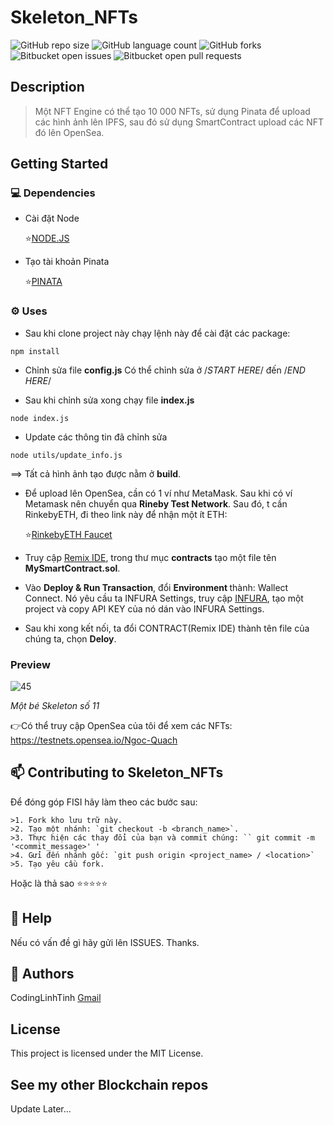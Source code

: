 # Skeleton_NFTs

![GitHub repo size](https://img.shields.io/github/repo-size/codinglinhtinh/Skeleton_NFTs?style=for-the-badge)
![GitHub language count](https://img.shields.io/github/languages/count/codinglinhtinh/Skeleton_NFTs?style=for-the-badge)
![GitHub forks](https://img.shields.io/github/forks/codinglinhtinh/Skeleton_NFTs?style=for-the-badge)
![Bitbucket open issues](https://img.shields.io/bitbucket/issues/codinglinhtinh/Skeleton_NFTs?style=for-the-badge)
![Bitbucket open pull requests](https://img.shields.io/bitbucket/pr-raw/codinglinhtinh/Skeleton_NFTs?style=for-the-badge)

## Description
>Một NFT Engine có thể tạo 10 000 NFTs, sử dụng Pinata để upload các hình ảnh lên IPFS, sau đó sử dụng SmartContract upload các NFT đó lên OpenSea.

## Getting Started
### 💻 Dependencies

* Cài đặt Node

    ⭐<a href='https://nodejs.org/en/download/'>NODE.JS</a>

* Tạo tài khoản Pinata

    ⭐<a href='https://app.pinata.cloud/'>PINATA</a>

    
### ⚙️ Uses

* Sau khi clone project này chạy lệnh này để cài đặt các package:
```
npm install
```

* Chỉnh sửa file <b>config.js</b>
Có thể chỉnh sửa ở /*START HERE*/ đến /*END HERE*/

* Sau khi chỉnh sửa xong chạy file <b>index.js</b>
```
node index.js
```

* Update các thông tin đã chỉnh sửa
```
node utils/update_info.js
```

==> Tất cả hình ảnh tạo được nằm ở <b>build</b>.

* Để upload lên OpenSea, cần có 1 ví như MetaMask. Sau khi có ví Metamask nên chuyển qua <b>Rineby Test Network</b>. Sau đó, t cần RinkebyETH, đi theo link này để nhận một ít ETH:

    ⭐<a href='https://faucet.rinkeby.io/'>RinkebyETH Faucet</a>

* Truy cập <a href='https://remix.ethereum.org/'>Remix IDE</a>, trong thư mục <b>contracts</b> tạo một file tên <b>MySmartContract.sol</b>.

* Vào <b>Deploy & Run Transaction</b>, đổi <b> Environment </b> thành: Wallect Connect. Nó yêu cầu ta INFURA Settings, truy cập <a href='https://infura.io/'>INFURA</a>, tạo một project và copy API KEY của nó dán vào INFURA Settings.

* Sau khi xong kết nối, ta đổi CONTRACT(Remix IDE) thành tên file của chúng ta, chọn <b>Deloy</b>.

### Preview
![45](https://user-images.githubusercontent.com/92833984/179915960-c561b539-95d0-4624-89b2-102d6eed4009.png)

<em>Một bé Skeleton số 11</em>

👉Có thể truy cập OpenSea của tôi để xem các NFTs: https://testnets.opensea.io/Ngoc-Quach

## 📫 Contributing to Skeleton_NFTs
Để đóng góp FISI hãy làm theo các bước sau:

    >1. Fork kho lưu trữ này.
    >2. Tạo một nhánh: `git checkout -b <branch_name>`.
    >3. Thực hiện các thay đổi của bạn và commit chúng: `` git commit -m '<commit_message>' '
    >4. Gửi đến nhánh gốc: `git push origin <project_name> / <location>`
    >5. Tạo yêu cầu fork.

Hoặc là thả sao ⭐⭐⭐⭐⭐

## 🔎 Help

Nếu có vấn đề gì hãy gửi lên ISSUES.
Thanks.

## 🧐 Authors

CodingLinhTinh 
[Gmail](ngocquachgamedevz@gmail.com)


## License

This project is licensed under the MIT License.

## See my other Blockchain repos

Update Later...
